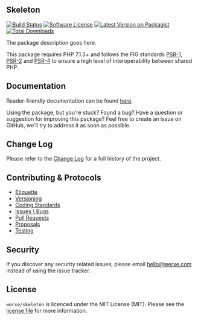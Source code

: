 ## Skeleton

[![Build Status][icon-travis]][link-travis]
[![Software License][icon-license]][link-license]
[![Latest Version on Packagist][icon-version]][link-packagist]
[![Total Downloads][icon-downloads]][link-packagist]

The package description goes here.

This package requires PHP 7.1.3+ and follows the FIG standards [PSR-1][link-psr-1], [PSR-2][link-psr-2] and [PSR-4][link-psr-4] to ensure a high level of interoperability between shared PHP.

## Documentation

Reader-friendly documentation can be found [here][link-docs].

Using the package, but you're stuck? Found a bug? Have a question or suggestion for improving this package? Feel free to create an issue on GitHub, we'll try to address it as soon as possible.

## Change Log

Please refer to the [Change Log](CHANGELOG.md) for a full history of the project.

## Contributing & Protocols

- [Etiquette](CONTRIBUTING.md#etiquette)
- [Versioning](CONTRIBUTING.md#versioning)
- [Coding Standards](CONTRIBUTING.md#coding-standards)
- [Issues \ Bugs](CONTRIBUTING.md#issues--bugs)
- [Pull Requests](CONTRIBUTING.md#pull-requests)
- [Proposals](CONTRIBUTING.md#proposals)
- [Testing](CONTRIBUTING.md#running-tests)

## Security

If you discover any security related issues, please email hello@werxe.com instead of using the issue tracker.

## License

`werxe/skeleton` is licenced under the MIT License (MIT). Please see the [license file](LICENSE) for more information.

[link-docs]:      https://oss.werxe.com/skeleton/1.x
[link-psr-1]:     http://www.php-fig.org/psr/psr-1/
[link-psr-2]:     http://www.php-fig.org/psr/psr-2/
[link-psr-4]:     http://www.php-fig.org/psr/psr-4/
[link-travis]:    https://travis-ci.org/werxe/skeleton
[link-license]:   https://opensource.org/licenses/MIT
[link-packagist]: https://packagist.org/packages/werxe/skeleton

[icon-travis]:    https://img.shields.io/travis/werxe/skeleton.svg?style=flat-square&label=Travis%20CI
[icon-license]:   https://img.shields.io/packagist/l/werxe/skeleton.svg?style=flat-square&label=License
[icon-version]:   https://img.shields.io/packagist/v/werxe/skeleton.svg?style=flat-square&label=Version
[icon-downloads]: https://img.shields.io/packagist/dt/werxe/skeleton.svg?style=flat-square&label=Downloads
